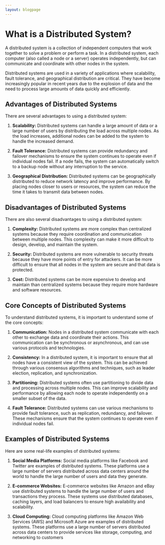 ```yaml
---
layout: blogpage
---
```


# What is a Distributed System?

A distributed system is a collection of independent computers that work together to solve a problem or perform a task. In a distributed system, each computer (also called a node or a server) operates independently, but can communicate and coordinate with other nodes in the system.

Distributed systems are used in a variety of applications where scalability, fault tolerance, and geographical distribution are critical. They have become increasingly popular in recent years due to the explosion of data and the need to process large amounts of data quickly and efficiently.

## Advantages of Distributed Systems

There are several advantages to using a distributed system:

1. **Scalability:** Distributed systems can handle a large amount of data or a large number of users by distributing the load across multiple nodes. As the load increases, additional nodes can be added to the system to handle the increased demand.

2. **Fault Tolerance:** Distributed systems can provide redundancy and failover mechanisms to ensure the system continues to operate even if individual nodes fail. If a node fails, the system can automatically switch to a backup node without any interruption to the service.

3. **Geographical Distribution:** Distributed systems can be geographically distributed to reduce network latency and improve performance. By placing nodes closer to users or resources, the system can reduce the time it takes to transmit data between nodes.

## Disadvantages of Distributed Systems

There are also several disadvantages to using a distributed system:

1. **Complexity:** Distributed systems are more complex than centralized systems because they require coordination and communication between multiple nodes. This complexity can make it more difficult to design, develop, and maintain the system.

2. **Security:** Distributed systems are more vulnerable to security threats because they have more points of entry for attackers. It can be more difficult to ensure that all nodes in the system are secure and that data is protected.

3. **Cost:** Distributed systems can be more expensive to develop and maintain than centralized systems because they require more hardware and software resources.

## Core Concepts of Distributed Systems

To understand distributed systems, it is important to understand some of the core concepts:

1. **Communication:** Nodes in a distributed system communicate with each other to exchange data and coordinate their actions. This communication can be synchronous or asynchronous, and can use various protocols and technologies.

2. **Consistency:** In a distributed system, it is important to ensure that all nodes have a consistent view of the system. This can be achieved through various consensus algorithms and techniques, such as leader election, replication, and synchronization.

3. **Partitioning:** Distributed systems often use partitioning to divide data and processing across multiple nodes. This can improve scalability and performance by allowing each node to operate independently on a smaller subset of the data.

4. **Fault Tolerance:** Distributed systems can use various mechanisms to provide fault tolerance, such as replication, redundancy, and failover. These mechanisms ensure that the system continues to operate even if individual nodes fail.

## Examples of Distributed Systems

Here are some real-life examples of distributed systems:

1. **Social Media Platforms:** Social media platforms like Facebook and Twitter are examples of distributed systems. These platforms use a large number of servers distributed across data centers around the world to handle the large number of users and data they generate.

2. **E-commerce Websites:** E-commerce websites like Amazon and eBay use distributed systems to handle the large number of users and transactions they process. These systems use distributed databases, caching layers, and load balancers to ensure high availability and scalability.

3. **Cloud Computing:** Cloud computing platforms like Amazon Web Services (AWS) and Microsoft Azure are examples of distributed systems. These platforms use a large number of servers distributed across data centers to provide services like storage, computing, and networking to customers
